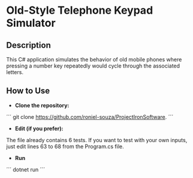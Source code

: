 # Old-Style Telephone Keypad Simulator

## Description
This C# application simulates the behavior of old mobile phones where pressing a number key repeatedly would cycle through the associated letters.

## How to Use

- **Clone the repository:** 

´´´
git clone https://github.com/roniel-souza/ProjectIronSoftware.
´´´

- **Edit (if you prefer):**

The file already contains 6 tests. If you want to test with your own inputs, just edit lines 63 to 68 from the Program.cs file.

- **Run**

´´´
dotnet run
´´´